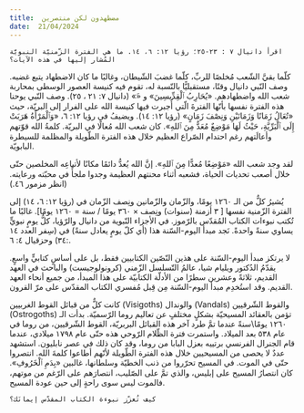 ```yaml
---
title:  مضطهدون لكن منتصرين
date:  21/04/2024
---
```


`اقرأ دانيال ٧ : ٢٣-٢٥؛ رؤيا ١٢: ٦، ١٤. ما هي الفترة الزّمنيّة النبويَّة المُشار إليها في هذه الآيات؟`

كلّما بقيَّ الشّعب مُخلصًا للربِّ، كلّما غضبَ الشّيطان، وغالبًا ما كان الاضطهاد يتبع غضبه. وصف النّبي دانيال وقتًا، مستقبليًّا بالنّسبة له، تقوم فيه كنيسة العصور الوسطى بمحاربة شعب الله واضطهادهم. «يُحَارِبُ ٱلْقِدِّيسِينَ» و «َ» (دانيال ٧: ٢١ ، ٢٥). وصف النّبي يوحنا هذه الفترة نفسها بأنّها الفترةَ الّتي أُجبرت فيها كنيسة الله على الفرار إلى البريّة، حيث «تُعَالُ زَمَانًا وَزَمَانَيْنِ وَنِصْفَ زَمَانٍ» (رؤيا ١٢: ١٤). ويضيفُ في رؤيا ١٢: ٦، «وَٱلْمَرْأَةُ هَرَبَتْ إِلَى ٱلْبَرِّيَّةِ، حَيْثُ لَهَا مَوْضِعٌ مُعَدٌّ مِنَ ٱللهِ». كان شعب الله مُعالًا في البريّة. كلمةُ الله قوّتهم وأعالَتهم رغم احتدام الصّراع العظيم خلال هذه الفترة الطّويلة والمظلمة للسيطرة البابويّة.

لقد وجد شعب الله «مَوْضِعًا مُعدًّا مِنَ ٱللهِ». إنَّ الله يُعدُّ دائمًا مكانًا لأتباعِه المخلصين حتّى خلال أصعب تحديات الحياة، فشعبه أثناء  محنتهم العظيمة وجدوا ملجأً في محبّته ورعايته. (انظر مزمور ٤٦.)

يُشيرُ كلٌّ من الـ ١٢٦٠ يومًا، والزّمان والزّمانين ونِصف الزّمان في (رؤيا ١٢: ٦، ١٤) إلى الفترة الزّمنية نفسها [ ٣  أزمنة  (سنوات) ونِصف × ٣٦٠ يومًا / سنة = ١٢٦٠ يومًا]. غالبًا ما تُكتب نبوءات الكتاب المُقدّس بالرّموز. في الأجزاء النّبوية من دانيال والرّؤيا، كلُّ يومٍ نبويٍّ يساوي سنةً واحدةً. نَجد مبدأ اليوم-السّنة هذا (أي كلّ يومٍ يعادل سنةً) في (سِفر العدد ١٤ :٣٤) وحزقيال ٤: ٦.

لا يرتكز مبدأ اليوم-السّنة على هذين النّصّين الكتابيين فقط، بل على أساسٍ كتابيٍّ واسعٍ. يقدّمُ الدُكتور ويليام شيا، عالمُ التّسلسل الزّمني (كرونولوجيست) والباحث في العهد القديم، ثلاثةً وعشرين سطرًا من الأدلّة الكتابيّة على هذا المبدأ، من جميع أنحاء العهد القديم. وقد استُخدِم مبدأ اليوم-السّنة مِن قِبل مُفسري الكتاب المقدّس على مرّ القرون.

كانت كلٌّ من قبائل القوط الغربيين (Visigoths) والوندال (Vandals) والقوط الشّرقيين (Ostrogoths)  تؤمن بالعقائد المسيحيّة بشكلٍ مختلفٍ عن تعاليم روما الرّسميّة. بدأت الـ ١٢٦٠ يومًا\سنةً عندما تمَّ طرد آخر هذه القبائل البربريّة، القوط الشّرقيين، من روما في عام ٥٣٨ بعد الميلاد. واستمرت فترة الظّلام الرّوحي هذه حتّى عام ١٧٩٨ ميلادي، عندما قام الجنرال الفرنسي برتييه بعزل البابا من روما، وقد كان ذلك في عصر نابليون. استشهد عددٌ لا يحصى من المسيحيين خلال هذه الفترة الطّويلة لأنّهم أطاعوا كلمةَ الله. انتصروا حتّى في الموت. في المسيح تحرّروا من ذنب الخطيّة وسلطانها، غالبين «بِدَمِ ٱلْخَرُوفِ». كان انتصارُ المسيح على إبليس، والذي تمَّ على الصّليب، انتصارَهم على الرّغم من موتهم، فالموت ليس سوى راحةٍ إلى حين عودة المسيح.

`كيف تُعزّز نبوءة الكتاب المقدّس إيمانَك؟`